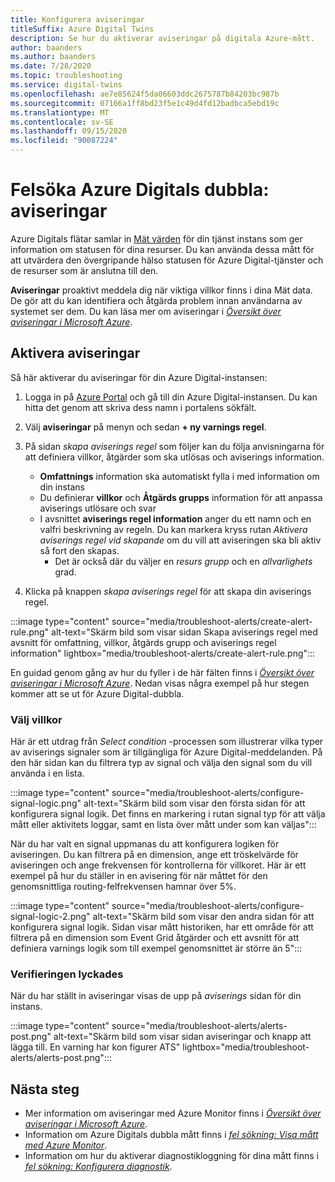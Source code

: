 ```yaml
---
title: Konfigurera aviseringar
titleSuffix: Azure Digital Twins
description: Se hur du aktiverar aviseringar på digitala Azure-mått.
author: baanders
ms.author: baanders
ms.date: 7/28/2020
ms.topic: troubleshooting
ms.service: digital-twins
ms.openlocfilehash: ae7e85624f5da06603ddc2675787b84203bc987b
ms.sourcegitcommit: 07166a1ff8bd23f5e1c49d4fd12badbca5ebd19c
ms.translationtype: MT
ms.contentlocale: sv-SE
ms.lasthandoff: 09/15/2020
ms.locfileid: "90087224"
---
```

# <a name="troubleshooting-azure-digital-twins-alerts"></a>Felsöka Azure Digitals dubbla: aviseringar

Azure Digitals flätar samlar in [Mät värden](troubleshoot-metrics.md) för din tjänst instans som ger information om statusen för dina resurser. Du kan använda dessa mått för att utvärdera den övergripande hälso statusen för Azure Digital-tjänster och de resurser som är anslutna till den.

**Aviseringar** proaktivt meddela dig när viktiga villkor finns i dina Mät data. De gör att du kan identifiera och åtgärda problem innan användarna av systemet ser dem. Du kan läsa mer om aviseringar i [*Översikt över aviseringar i Microsoft Azure*](../azure-monitor/platform/alerts-overview.md).

## <a name="turn-on-alerts"></a>Aktivera aviseringar

Så här aktiverar du aviseringar för din Azure Digital-instansen:

1. Logga in på [Azure Portal](https://portal.azure.com) och gå till din Azure Digital-instansen. Du kan hitta det genom att skriva dess namn i portalens sökfält. 

2. Välj **aviseringar** på menyn och sedan **+ ny varnings regel**.

3. På sidan *skapa aviserings regel* som följer kan du följa anvisningarna för att definiera villkor, åtgärder som ska utlösas och aviserings information.     
    * **Omfattnings** information ska automatiskt fylla i med information om din instans
    * Du definierar **villkor** och **Åtgärds grupps** information för att anpassa aviserings utlösare och svar
    * I avsnittet **aviserings regel information** anger du ett namn och en valfri beskrivning av regeln. Du kan markera kryss rutan _Aktivera aviserings regel vid skapande_ om du vill att aviseringen ska bli aktiv så fort den skapas.
        - Det är också där du väljer en _resurs grupp_ och en _allvarlighets_ grad.

4. Klicka på knappen _skapa aviserings regel_ för att skapa din aviserings regel.

:::image type="content" source="media/troubleshoot-alerts/create-alert-rule.png" alt-text="Skärm bild som visar sidan Skapa aviserings regel med avsnitt för omfattning, villkor, åtgärds grupp och aviserings regel information" lightbox="media/troubleshoot-alerts/create-alert-rule.png":::

En guidad genom gång av hur du fyller i de här fälten finns i [*Översikt över aviseringar i Microsoft Azure*](../azure-monitor/platform/alerts-overview.md). Nedan visas några exempel på hur stegen kommer att se ut för Azure Digital-dubbla.

### <a name="select-conditions"></a>Välj villkor

Här är ett utdrag från *Select condition* -processen som illustrerar vilka typer av aviserings signaler som är tillgängliga för Azure Digital-meddelanden. På den här sidan kan du filtrera typ av signal och välja den signal som du vill använda i en lista.

:::image type="content" source="media/troubleshoot-alerts/configure-signal-logic.png" alt-text="Skärm bild som visar den första sidan för att konfigurera signal logik. Det finns en markering i rutan signal typ för att välja mått eller aktivitets loggar, samt en lista över mått under som kan väljas":::

När du har valt en signal uppmanas du att konfigurera logiken för aviseringen. Du kan filtrera på en dimension, ange ett tröskelvärde för aviseringen och ange frekvensen för kontrollerna för villkoret. Här är ett exempel på hur du ställer in en avisering för när måttet för den genomsnittliga routing-felfrekvensen hamnar över 5%.

:::image type="content" source="media/troubleshoot-alerts/configure-signal-logic-2.png" alt-text="Skärm bild som visar den andra sidan för att konfigurera signal logik. Sidan visar mått historiken, har ett område för att filtrera på en dimension som Event Grid åtgärder och ett avsnitt för att definiera varnings logik som till exempel genomsnittet är större än 5":::

### <a name="verify-success"></a>Verifieringen lyckades

När du har ställt in aviseringar visas de upp på *aviserings* sidan för din instans.
 
:::image type="content" source="media/troubleshoot-alerts/alerts-post.png" alt-text="Skärm bild som visar sidan aviseringar och knapp att lägga till. En varning har kon figurer ATS" lightbox="media/troubleshoot-alerts/alerts-post.png":::

## <a name="next-steps"></a>Nästa steg

* Mer information om aviseringar med Azure Monitor finns i [*Översikt över aviseringar i Microsoft Azure*](../azure-monitor/platform/alerts-overview.md).
* Information om Azure Digitals dubbla mått finns i [*fel sökning: Visa mått med Azure Monitor*](troubleshoot-metrics.md).
* Information om hur du aktiverar diagnostikloggning för dina mått finns i [*fel sökning: Konfigurera diagnostik*](troubleshoot-diagnostics.md).
